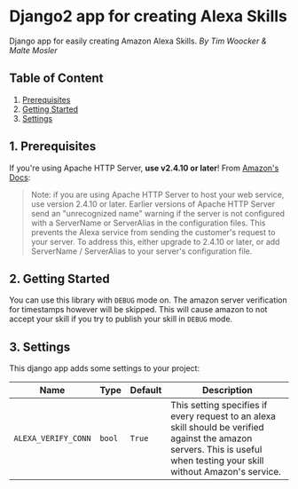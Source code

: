 
# Django2 app for creating Alexa Skills
Django app for easily creating Amazon Alexa Skills.
*By Tim Woocker & Malte Mosler*

## Table of Content
1. [Prerequisites](#1-prerequisites)
2. [Getting Started](#2-getting-started)
3. [Settings](#3-settings)

## 1. Prerequisites
If you're using Apache HTTP Server, **use v2.4.10 or later**!
From [Amazon's Docs](https://developer.amazon.com/de/docs/custom-skills/request-and-response-json-reference.html):
> Note: if you are using Apache HTTP Server to host your web service, use version 2.4.10 or later. Earlier versions of Apache HTTP Server send an "unrecognized name" warning if the server is not configured with a ServerName or ServerAlias in the configuration files. This prevents the Alexa service from sending the customer's request to your server. To address this, either upgrade to 2.4.10 or later, or add ServerName / ServerAlias to your server's configuration file.

## 2. Getting Started
You can use this library with `DEBUG` mode on. The amazon server verification for timestamps however will be skipped. This will cause amazon to not accept your skill if you try to publish your skill in `DEBUG` mode.

## 3. Settings
This django app adds some settings to your project:

|Name|Type|Default|Description|
|--|--|--|--|
|`ALEXA_VERIFY_CONN`|`bool`|`True`|This setting specifies if every request to an alexa skill should be verified against the amazon servers. This is useful when testing your skill without Amazon's service.|

